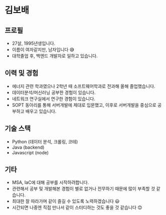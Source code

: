 # 김보배

## 프로필
- 27살, 1995년생입니다.
- 이름이 여자같지만, 남자입니다 😅
- 대학졸업 후, 백엔드 개발자로 일하고 있습니다.

## 이력 및 경험
- 에너지 관련 학과였으나 2학년 때 소프트웨어학과로 전과해 올해 졸업했습니다.
- 데이터분석/머신러닝 공부한 경험이 있습니다.
- 네트워크 연구실에서 연구한 경험이 있습니다.
- SOPT 동아리를 통해 서버개발에 제대로 입문했고, 이후로 서버개발을 중심으로 공부하고 배우고 있습니다.

## 기술 스택
- Python (데이터 분석, 크롤링, 코테)
- Java (backend)
- Javascript (node)

## 기타
- MSA, IaC에 대해 공부를 시작하려합니다.
- 관련해서 공부 및 개발해본 경험이 별로 없거나 전무하기 때문에 많이 부족할 것 같습니다.
- 최대한 잘 따라가며 같이 즐길 수 있도록 노력하겠습니다 😃
- 시간되면 나중엔 직접 만나서 같이 스터디하는 것도 좋을 것 같습니다 😊